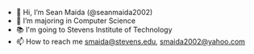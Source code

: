 - 👋 Hi, I’m Sean Maida (@seanmaida2002)
- 👀 I’m majoring in Computer Science
- 📚 I'm going to Stevens Institute of Technology
- 📫 How to reach me smaida@stevens.edu, smaida2002@yahoo.com

<!---
seanmaida2002/seanmaida2002 is a ✨ special ✨ repository because its `README.md` (this file) appears on your GitHub profile.
You can click the Preview link to take a look at your changes.
--->
